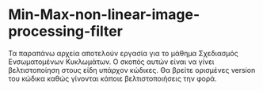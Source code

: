# Min-Max-non-linear-image-processing-filter

Τα παραπάνω αρχεία αποτελούν εργασία για το μάθημα Σχεδιασμός Ενσωματομένων Κυκλωμάτων. Ο σκοπός αυτών είναι να γίνει βελτιστοποίηση στους είδη υπάρχον κώδικες. Θα βρείτε ορισμένες version του κώδικα καθώς γίνονται κάποιε βελτιστοποιήσεις την φορά.
